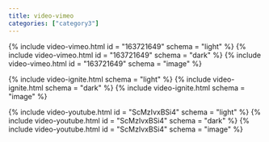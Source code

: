 ```yaml
---
title: video-vimeo
categories: ["category3"]
---
```

<!-- v1.2.121 pages/includes/video.md-->

{% include video-vimeo.html id = "163721649" schema = "light" %}
{% include video-vimeo.html id = "163721649" schema = "dark" %}
{% include video-vimeo.html id = "163721649" schema = "image" %}

{% include video-ignite.html schema = "light" %}
{% include video-ignite.html schema = "dark" %}
{% include video-ignite.html schema = "image" %}

{% include video-youtube.html id = "ScMzIvxBSi4" schema = "light" %}
{% include video-youtube.html id = "ScMzIvxBSi4" schema = "dark" %}
{% include video-youtube.html id = "ScMzIvxBSi4" schema = "image" %}